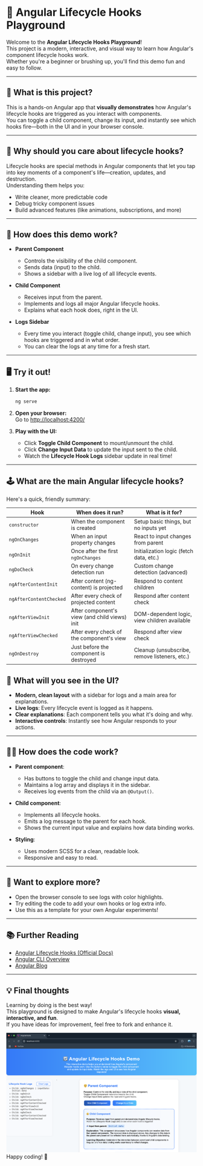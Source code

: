 # 🔄 Angular Lifecycle Hooks Playground

Welcome to the **Angular Lifecycle Hooks Playground**!  
This project is a modern, interactive, and visual way to learn how Angular's component lifecycle hooks work.  
Whether you're a beginner or brushing up, you'll find this demo fun and easy to follow.

---

## 🚀 What is this project?

This is a hands-on Angular app that **visually demonstrates** how Angular's lifecycle hooks are triggered as you interact with components.  
You can toggle a child component, change its input, and instantly see which hooks fire—both in the UI and in your browser console.

---

## 🎯 Why should you care about lifecycle hooks?

Lifecycle hooks are special methods in Angular components that let you tap into key moments of a component's life—creation, updates, and destruction.  
Understanding them helps you:

- Write cleaner, more predictable code
- Debug tricky component issues
- Build advanced features (like animations, subscriptions, and more)

---

## 🧩 How does this demo work?

- **Parent Component**  
  - Controls the visibility of the child component.
  - Sends data (input) to the child.
  - Shows a sidebar with a live log of all lifecycle events.

- **Child Component**  
  - Receives input from the parent.
  - Implements and logs all major Angular lifecycle hooks.
  - Explains what each hook does, right in the UI.

- **Logs Sidebar**  
  - Every time you interact (toggle child, change input), you see which hooks are triggered and in what order.
  - You can clear the logs at any time for a fresh start.

---

## 🖥️ Try it out!

1. **Start the app:**
   ```bash
   ng serve
   ```
2. **Open your browser:**  
   Go to [http://localhost:4200/](http://localhost:4200/)

3. **Play with the UI:**
   - Click **Toggle Child Component** to mount/unmount the child.
   - Click **Change Input Data** to update the input sent to the child.
   - Watch the **Lifecycle Hook Logs** sidebar update in real time!

---

## 🕹️ What are the main Angular lifecycle hooks?

Here's a quick, friendly summary:

| Hook                   | When does it run?                                 | What is it for?                                 |
|------------------------|---------------------------------------------------|-------------------------------------------------|
| `constructor`          | When the component is created                     | Setup basic things, but no inputs yet           |
| `ngOnChanges`          | When an input property changes                    | React to input changes from parent              |
| `ngOnInit`             | Once after the first `ngOnChanges`                | Initialization logic (fetch data, etc.)         |
| `ngDoCheck`            | On every change detection run                     | Custom change detection (advanced)              |
| `ngAfterContentInit`   | After content (ng-content) is projected           | Respond to content children                     |
| `ngAfterContentChecked`| After every check of projected content            | Respond after content check                     |
| `ngAfterViewInit`      | After component's view (and child views) init     | DOM-dependent logic, view children available    |
| `ngAfterViewChecked`   | After every check of the component's view         | Respond after view check                        |
| `ngOnDestroy`          | Just before the component is destroyed            | Cleanup (unsubscribe, remove listeners, etc.)   |


## 👀 What will you see in the UI?

- **Modern, clean layout** with a sidebar for logs and a main area for explanations.
- **Live logs**: Every lifecycle event is logged as it happens.
- **Clear explanations**: Each component tells you what it's doing and why.
- **Interactive controls**: Instantly see how Angular responds to your actions.

---

## 🧑‍💻 How does the code work?

- **Parent component**:
  - Has buttons to toggle the child and change input data.
  - Maintains a log array and displays it in the sidebar.
  - Receives log events from the child via an `@Output()`.

- **Child component**:
  - Implements all lifecycle hooks.
  - Emits a log message to the parent for each hook.
  - Shows the current input value and explains how data binding works.

- **Styling**:
  - Uses modern SCSS for a clean, readable look.
  - Responsive and easy to read.

---

## 📝 Want to explore more?

- Open the browser console to see logs with color highlights.
- Try editing the code to add your own hooks or log extra info.
- Use this as a template for your own Angular experiments!

---

## 📚 Further Reading

- [Angular Lifecycle Hooks (Official Docs)](https://angular.dev/reference/lifecycle-hooks)
- [Angular CLI Overview](https://angular.dev/tools/cli)
- [Angular Blog](https://blog.angular.io/)

---

## 💡 Final thoughts

Learning by doing is the best way!  
This playground is designed to make Angular's lifecycle hooks **visual, interactive, and fun**.  
If you have ideas for improvement, feel free to fork and enhance it.

![App Screenshot](src/assets/Screenshot.png)
Happy coding! 🚀
